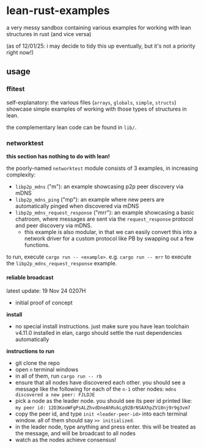 # lean-rust-examples

a very messy sandbox containing various examples for working with lean structures in rust (and vice versa)

(as of 12/01/25: i may decide to tidy this up eventually, but it's not a priority right now!)

## usage

### ffitest

self-explanatory: the various files (`arrays`, `globals`, `simple`, `structs`) showcase simple examples of working with those types of structures in lean.

the complementary lean code can be found in `lib/`.

### networktest

**this section has nothing to do with lean!**

the poorly-named `networktest` module consists of 3 examples, in increasing complexity:

- `libp2p_mdns` ("m"): an example showcasing p2p peer discovery via mDNS
- `libp2p_mdns_ping` ("mp"): an example where new peers are automatically pinged when discovered via mDNS
- `libp2p_mdns_request_response` ("mrr"): an example showcasing a basic chatroom, where messages are sent via the `request_response` protocol and peer discovery via mDNS.
  - this example is also modular, in that we can easily convert this into a network driver for a custom protocol like PB by swapping out a few functions.

to run, execute `cargo run -- <example>`.
e.g. `cargo run -- mrr` to execute the `libp2p_mdns_request_response` example.

#### reliable broadcast

latest update: 19 Nov 24 0207H

- initial proof of concept

**install**

- no special install instructions. just make sure you have lean toolchain v4.11.0 installed in elan, cargo
  should settle the rust dependencies automatically

**instructions to run**

- git clone the repo
- open `n` terminal windows
- in all of them, run `cargo run -- rb`
- ensure that all nodes have discovered each other. you should see a message like the following for each of the `n-1` other nodes: `mdns discovered a new peer: FJLDJE`
- pick a node as the leader node. you should see its peer id printed like:
  `my peer id: 12D3KooWFgPsALZhvdDneAhRukLg92BrNSAXhpZV18nj9r9g3vm7`
- copy the peer id, and type `init <leader-peer-id>` into each terminal window. all of them should say `>> initialized`.
- in the leader node, type anything and press enter. this will be treated as the message, and will be broadcast to all nodes
- watch as the nodes achieve consensus!
